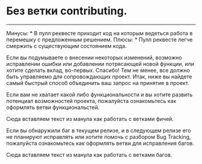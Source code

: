 # Без ветки contributing.

----

Минусы:
	* В пулл реквесте приходит код на которым ведеться работа в перемешку с предложенным решением.
Плюсы: 
	* Пулл реквесте легче смержить с существующим состоянием кода.


Если вы подумываете о внесении некоторых изменений, возможно исправлении ошибки или добавлении потрясающей новой функции, или хотите сделать вклад, во-первых. Cпасибо! Тем не менее, все должно быть управляемо для сопровождающих проект. Итак, ниже вы найдете самый быстрый способ объединить ваш запрос на принятие в проект.

Если вам не хватает какой либо функциональности и вы хотите развить потенциал возможностей проекта, пожалуйста ознакомьтесь как оформлять ветви функциональстей.

Сюда вставляем текст из манула как работать с ветками фичей. 


Если вы обнаружили баг в текущем релизе, и в следующем релизе его не планируют исправлять или хотите помочь с разбором Bug Tracking, пожалуйста ознакомьтесь как оформлять ветви для  исправления багов.

Сюда вставляем текст из манула как работать с ветками багов. 